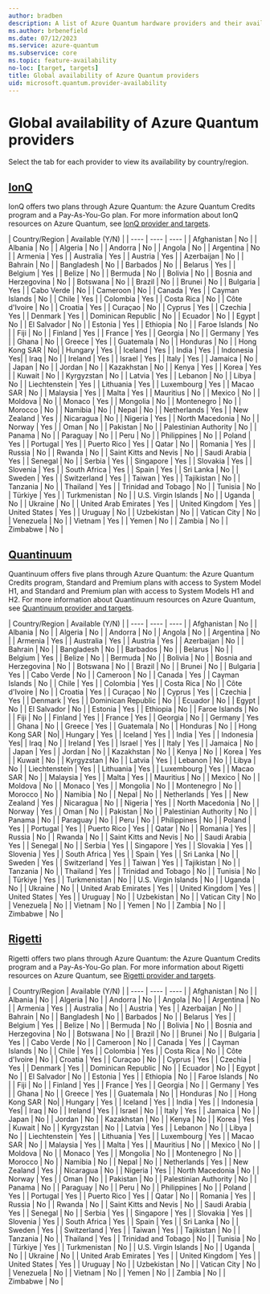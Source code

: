 ```yaml
---
author: bradben
description: A list of Azure Quantum hardware providers and their availability by country/region.
ms.author: brbenefield
ms.date: 07/12/2023
ms.service: azure-quantum
ms.subservice: core  
ms.topic: feature-availability
no-loc: [target, targets]
title: Global availability of Azure Quantum providers
uid: microsoft.quantum.provider-availability
---
```


# Global availability of Azure Quantum providers

Select the tab for each provider to view its availability by country/region. 

## [IonQ](#tab/tabid-ionq)

IonQ offers two plans through Azure Quantum: the Azure Quantum Credits program and a Pay-As-You-Go plan. For more information about IonQ resources on Azure Quantum, see [IonQ provider and targets](xref:microsoft.quantum.providers.ionq).

| Country/Region | Available (Y/N) |
| ---- | ---- | ---- |
| Afghanistan     | No     |
| Albania     | No     |
| Algeria     | No     |
| Andorra     | No     |
| Angola     | No     |
| Argentina     | No     |
| Armenia     | Yes     |
| Australia      | Yes     |
| Austria     | Yes     |
| Azerbaijan     | No     |
| Bahrain   | No      |
| Bangladesh     | No     |
| Barbados     | No     |
| Belarus     | Yes     |
| Belgium     | Yes     |
| Belize     | No     |
| Bermuda     | No     |
| Bolivia     | No     |
| Bosnia and Herzegovina     | No     |
| Botswana     | No     |
| Brazil     | No     |
| Brunei     | No     |
| Bulgaria     | Yes     |
| Cabo Verde | No     |
| Cameroon     | No     |
| Canada    | Yes     |
| Cayman Islands     | No     |
| Chile     | Yes     |
| Colombia     | Yes     |
| Costa Rica     | No     |
| Côte d'Ivoire     | No     |
| Croatia     | Yes     |
| Curaçao     | No      |
| Cyprus     | Yes     |
| Czechia     | Yes     |
| Denmark     | Yes     |
| Dominican Republic     | No     |
| Ecuador     | No     |
| Egypt     | No     |
| El Salvador     | No     |
| Estonia     | Yes     |
| Ethiopia     | No     |
| Faroe Islands     | No      |
| Fiji     | No     |
| Finland     | Yes     |
| France     | Yes     |
| Georgia     | No     |
| Germany     | Yes     |
| Ghana     | No     |
| Greece     | Yes     |
| Guatemala     | No     |
| Honduras     | No     |
| Hong Kong SAR     | No|
| Hungary     | Yes     |
| Iceland     | Yes     |
| India     | Yes     |
| Indonesia     | Yes|
| Iraq     | No      |
| Ireland     | Yes     |
| Israel     | Yes     |
| Italy     | Yes     |
| Jamaica     | No      |
| Japan     | No     |
| Jordan     | No     |
| Kazakhstan     | No     |
| Kenya     | Yes     |
| Korea     | Yes    |
| Kuwait     | No     |
| Kyrgyzstan     | No     |
| Latvia     | Yes     |
| Lebanon     | No     |
| Libya     | No     |
| Liechtenstein     | Yes      |
| Lithuania     | Yes     |
| Luxembourg     | Yes     |
| Macao SAR     | No     |
| Malaysia     | Yes     |
| Malta     | Yes     |
| Mauritius     | No     |
| Mexico     | No     |
| Moldova     | No     |
| Monaco     | Yes     |
| Mongolia     | No     |
| Montenegro     | No     |
| Morocco     | No     |
| Namibia     | No     |
| Nepal     | No     |
| Netherlands     | Yes      |
| New Zealand     |  Yes    |
| Nicaragua     | No     |
| Nigeria     | Yes     |
| North Macedonia     | No     |
| Norway     | Yes     |
| Oman     | No     |
| Pakistan     | No     |
| Palestinian Authority     | No     |
| Panama     | No     |
| Paraguay     | No     |
| Peru     | No     |
| Philippines     | No     |
| Poland     | Yes     |
| Portugal     | Yes     |
| Puerto Rico     | Yes     |
| Qatar     | No    |
| Romania     | Yes     |
| Russia     | No     |
| Rwanda     |  No    |
| Saint Kitts and Nevis     | No     |
| Saudi Arabia     | Yes      |
| Senegal     | No     |
| Serbia     | Yes     |
| Singapore     | Yes     |
| Slovakia     | Yes     |
| Slovenia    | Yes   |
| South Africa     | Yes     |
| Spain     | Yes     |
| Sri Lanka     | No     |
| Sweden     | Yes     |
| Switzerland     | Yes     |
| Taiwan     | Yes     |
| Tajikistan     | No     |
| Tanzania     | No     |
| Thailand     | Yes     |
| Trinidad and Tobago     | No     |
| Tunisia     | No     |
| Türkiye     | Yes     |
| Turkmenistan     | No     |
| U.S. Virgin Islands     | No     |
| Uganda     | No     |
| Ukraine     | No     |
| United Arab Emirates     |  Yes    |
| United Kingdom     | Yes     |
| United States     | Yes      |
| Uruguay     | No     |
| Uzbekistan     | No     |
| Vatican City     | No     |
| Venezuela     | No     |
| Vietnam     | Yes     |
| Yemen     | No     |
| Zambia     | No     |
| Zimbabwe     | No     |

## [Quantinuum](#tab/tabid-quantinuum)

Quantinuum offers five plans through Azure Quantum: the Azure Quantum Credits program, Standard and Premium plans with access to System Model H1, and Standard and Premium plan with access to System Models H1 and H2. For more information about Quantinuum resources on Azure Quantum, see [Quantinuum provider and targets](xref:microsoft.quantum.providers.quantinuum).

| Country/Region | Available (Y/N) |
| ---- | ---- | ---- |
| Afghanistan     | No     |
| Albania     | No     |
| Algeria     | No     |
| Andorra     | No     |
| Angola     | No     |
| Argentina     | No     |
| Armenia     | Yes     |
| Australia      | Yes     |
| Austria     | Yes     |
| Azerbaijan     | No     |
| Bahrain   | No      |
| Bangladesh     | No     |
| Barbados     | No     |
| Belarus     | No     |
| Belgium     | Yes     |
| Belize     | No     |
| Bermuda     | No     |
| Bolivia     | No     |
| Bosnia and Herzegovina     | No     |
| Botswana     | No     |
| Brazil     | No     |
| Brunei     | No     |
| Bulgaria     | Yes     |
| Cabo Verde | No     |
| Cameroon     | No     |
| Canada    | Yes     |
| Cayman Islands     | No     |
| Chile     | Yes     |
| Colombia     | Yes     |
| Costa Rica     | No     |
| Côte d'Ivoire     | No     |
| Croatia     | Yes     |
| Curaçao     | No      |
| Cyprus     | Yes     |
| Czechia     | Yes     |
| Denmark     | Yes     |
| Dominican Republic     | No     |
| Ecuador     | No     |
| Egypt     | No     |
| El Salvador     | No     |
| Estonia     | Yes     |
| Ethiopia     | No     |
| Faroe Islands     | No      |
| Fiji     | No     |
| Finland     | Yes     |
| France     | Yes     |
| Georgia     | No     |
| Germany     | Yes     |
| Ghana     | No     |
| Greece     | Yes     |
| Guatemala     | No     |
| Honduras     | No     |
| Hong Kong SAR     | No|
| Hungary     | Yes     |
| Iceland     | Yes     |
| India     | Yes     |
| Indonesia     | Yes|
| Iraq     | No      |
| Ireland     | Yes     |
| Israel     | Yes     |
| Italy     | Yes     |
| Jamaica     | No      |
| Japan     | Yes     |
| Jordan     | No     |
| Kazakhstan     | No     |
| Kenya     | No     |
| Korea     | Yes    |
| Kuwait     | No     |
| Kyrgyzstan     | No     |
| Latvia     | Yes     |
| Lebanon     | No     |
| Libya     | No     |
| Liechtenstein     | Yes      |
| Lithuania     | Yes     |
| Luxembourg     | Yes     |
| Macao SAR     | No     |
| Malaysia     | Yes     |
| Malta     | Yes     |
| Mauritius     | No     |
| Mexico     | No     |
| Moldova     | No     |
| Monaco     | Yes     |
| Mongolia     | No     |
| Montenegro     | No     |
| Morocco     | No     |
| Namibia     | No     |
| Nepal     | No     |
| Netherlands     | Yes      |
| New Zealand     |  Yes    |
| Nicaragua     | No     |
| Nigeria     | Yes     |
| North Macedonia     | No     |
| Norway     | Yes     |
| Oman     | No     |
| Pakistan     | No     |
| Palestinian Authority     | No     |
| Panama     | No     |
| Paraguay     | No     |
| Peru     | No     |
| Philippines     | No     |
| Poland     | Yes     |
| Portugal     | Yes     |
| Puerto Rico     | Yes     |
| Qatar     | No    |
| Romania     | Yes     |
| Russia     | No     |
| Rwanda     |  No    |
| Saint Kitts and Nevis     | No     |
| Saudi Arabia     | Yes      |
| Senegal     | No     |
| Serbia     | Yes     |
| Singapore     | Yes     |
| Slovakia     | Yes     |
| Slovenia    | Yes   |
| South Africa     | Yes     |
| Spain     | Yes     |
| Sri Lanka     | No     |
| Sweden     | Yes     |
| Switzerland     | Yes     |
| Taiwan     | Yes     |
| Tajikistan     | No     |
| Tanzania     | No     |
| Thailand     | Yes     |
| Trinidad and Tobago     | No     |
| Tunisia     | No     |
| Türkiye     | Yes     |
| Turkmenistan     | No     |
| U.S. Virgin Islands     | No     |
| Uganda     | No     |
| Ukraine     | No     |
| United Arab Emirates     |  Yes    |
| United Kingdom     | Yes     |
| United States     | Yes      |
| Uruguay     | No     |
| Uzbekistan     | No     |
| Vatican City     | No     |
| Venezuela     | No     |
| Vietnam     | No     |
| Yemen     | No     |
| Zambia     | No     |
| Zimbabwe     | No     |

## [Rigetti](#tab/tabid-rigetti)

Rigetti offers two plans through Azure Quantum: the Azure Quantum Credits program and a Pay-As-You-Go plan. For more information about Rigetti resources on Azure Quantum, see [Rigetti provider and targets](xref:microsoft.quantum.providers.rigetti).

| Country/Region | Available (Y/N) |
| ---- | ---- | ---- |
| Afghanistan     | No     |
| Albania     | No     |
| Algeria     | No     |
| Andorra     | No     |
| Angola     | No     |
| Argentina     | No     |
| Armenia     | Yes     |
| Australia      | No     |
| Austria     | Yes     |
| Azerbaijan     | No     |
| Bahrain   | No      |
| Bangladesh     | No     |
| Barbados     | No     |
| Belarus     | Yes     |
| Belgium     | Yes     |
| Belize     | No     |
| Bermuda     | No     |
| Bolivia     | No     |
| Bosnia and Herzegovina     | No     |
| Botswana     | No     |
| Brazil     | No     |
| Brunei     | No     |
| Bulgaria     | Yes     |
| Cabo Verde | No     |
| Cameroon     | No     |
| Canada    | Yes     |
| Cayman Islands     | No     |
| Chile     | Yes     |
| Colombia     | Yes     |
| Costa Rica     | No     |
| Côte d'Ivoire     | No     |
| Croatia     | Yes     |
| Curaçao     | No      |
| Cyprus     | Yes     |
| Czechia     | Yes     |
| Denmark     | Yes     |
| Dominican Republic     | No     |
| Ecuador     | No     |
| Egypt     | No     |
| El Salvador     | No     |
| Estonia     | Yes     |
| Ethiopia     | No     |
| Faroe Islands     | No      |
| Fiji     | No     |
| Finland     | Yes     |
| France     | Yes     |
| Georgia     | No     |
| Germany     | Yes     |
| Ghana     | No     |
| Greece     | Yes     |
| Guatemala     | No     |
| Honduras     | No     |
| Hong Kong SAR     | No|
| Hungary     | Yes     |
| Iceland     | Yes     |
| India     | Yes     |
| Indonesia     | Yes|
| Iraq     | No      |
| Ireland     | Yes     |
| Israel     | No     |
| Italy     | Yes     |
| Jamaica     | No      |
| Japan     | No     |
| Jordan     | No     |
| Kazakhstan     | No     |
| Kenya     | No     |
| Korea     | Yes    |
| Kuwait     | No     |
| Kyrgyzstan     | No     |
| Latvia     | Yes     |
| Lebanon     | No     |
| Libya     | No     |
| Liechtenstein     | Yes      |
| Lithuania     | Yes     |
| Luxembourg     | Yes     |
| Macao SAR     | No     |
| Malaysia     | Yes     |
| Malta     | Yes     |
| Mauritius     | No     |
| Mexico     | No     |
| Moldova     | No     |
| Monaco     | Yes     |
| Mongolia     | No     |
| Montenegro     | No     |
| Morocco     | No     |
| Namibia     | No     |
| Nepal     | No     |
| Netherlands     | Yes      |
| New Zealand     |  Yes    |
| Nicaragua     | No     |
| Nigeria     | Yes     |
| North Macedonia     | No     |
| Norway     | Yes     |
| Oman     | No     |
| Pakistan     | No     |
| Palestinian Authority     | No     |
| Panama     | No     |
| Paraguay     | No     |
| Peru     | No     |
| Philippines     | No     |
| Poland     | Yes     |
| Portugal     | Yes     |
| Puerto Rico     | Yes     |
| Qatar     | No    |
| Romania     | Yes     |
| Russia     | No     |
| Rwanda     |  No    |
| Saint Kitts and Nevis     | No     |
| Saudi Arabia     | Yes      |
| Senegal     | No     |
| Serbia     | Yes     |
| Singapore     | Yes     |
| Slovakia     | Yes     |
| Slovenia    | Yes   |
| South Africa     | Yes     |
| Spain     | Yes     |
| Sri Lanka     | No     |
| Sweden     | Yes     |
| Switzerland     | Yes     |
| Taiwan     | Yes     |
| Tajikistan     | No     |
| Tanzania     | No     |
| Thailand     | Yes     |
| Trinidad and Tobago     | No     |
| Tunisia     | No     |
| Türkiye     | Yes     |
| Turkmenistan     | No     |
| U.S. Virgin Islands     | No     |
| Uganda     | No     |
| Ukraine     | No     |
| United Arab Emirates     |  Yes    |
| United Kingdom     | Yes     |
| United States     | Yes      |
| Uruguay     | No     |
| Uzbekistan     | No     |
| Vatican City     | No     |
| Venezuela     | No     |
| Vietnam     | No     |
| Yemen     | No     |
| Zambia     | No     |
| Zimbabwe     | No     |